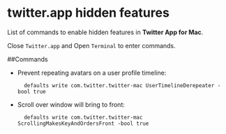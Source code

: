 twitter.app hidden features
===========================

List of commands to enable hidden features in **Twitter App for Mac**.

Close `Twitter.app` and Open `Terminal` to enter commands.

##Commands

- Prevent repeating avatars on a user profile timeline:

        defaults write com.twitter.twitter-mac UserTimelineDerepeater -bool true
- Scroll over window will bring to front:
        
        defaults write com.twitter.twitter-mac ScrollingMakesKeyAndOrdersFront -bool true
